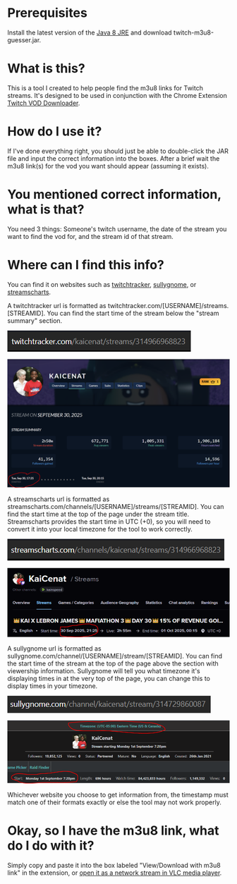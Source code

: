 # Prerequisites

Install the latest version of the [Java 8 JRE](https://www.java.com/en/) and download twitch-m3u8-guesser.jar.

# What is this?

This is a tool I created to help people find the m3u8 links for Twitch streams. It's designed to be used in conjunction with the Chrome Extension [Twitch VOD Downloader](https://chromewebstore.google.com/detail/twitch-vod-downloader/gaabmdjigfcnkgeommfpnoinpdmpfhaj?hl=en).

# How do I use it?

If I've done everything right, you should just be able to double-click the JAR file and input the correct information into the boxes. After a brief wait the m3u8 link(s) for the vod you want should appear (assuming it exists).

# You mentioned correct information, what is that?

You need 3 things: Someone's twitch username, the date of the stream you want to find the vod for, and the stream id of that stream.

# Where can I find this info?

You can find it on websites such as [twitchtracker](https://twitchtracker.com/), [sullygnome](https://sullygnome.com/), or [streamscharts](https://streamscharts.com/).

A twitchtracker url is formatted as twitchtracker.com/[USERNAME]/streams.[STREAMID]. You can find the start time of the stream below the "stream summary" section.

![twitchtracker url](img/ttURL.png)

![twitchtracker time](img/ttTime.PNG)

A streamscharts url is formatted as streamscharts.com/channels/[USERNAME]/streams/[STREAMID]. You can find the start time at the top of the page under the stream title. Streamscharts provides the start time in UTC (+0), so you will need to convert it into your local timezone for the tool to work correctly.

![streamscharts url](img/scURL.PNG)

![streamscharts time](img/scTime.PNG)

A sullygnome url is formatted as sullygnome.com/channel/[USERNAME]/stream/[STREAMID]. You can find the start time of the stream at the top of the page above the section with viewership information. Sullygnome will tell you what timezone it's displaying times in at the very top of the page, you can change this to display times in your timezone.

![sullygnome url](img/sgURL.PNG)

![sullygnome time](img/sgTime.PNG)

Whichever website you choose to get information from, the timestamp must match one of their formats exactly or else the tool may not work properly.

# Okay, so I have the m3u8 link, what do I do with it?

Simply copy and paste it into the box labeled "View/Download with m3u8 link" in the extension, or [open it as a network stream in VLC media player](https://youtu.be/lxyKIWGqP00?t=13).